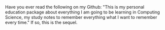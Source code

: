 Have you ever read the following on my Github: "This is my personal education package about everything I am going to be learning in Computing Science, my study notes to remember everything what I want to remember every time." If so, this is the sequel.
